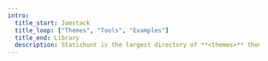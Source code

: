 ```yaml
---
intro:
  title_start: Jamstack
  title_loop: ["Themes", "Tools", "Examples"]
  title_end: Library
  description: Statichunt is the largest directory of **<themes>** themes, starters, UI kits, and tools for Static Site Generators. Find the perfect starting point for your next project and save hours. 
---
```

